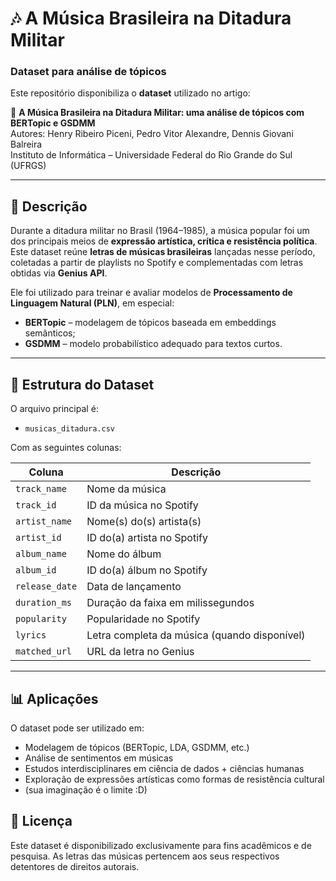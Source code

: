 # 🎶 A Música Brasileira na Ditadura Militar  
### Dataset para análise de tópicos

Este repositório disponibiliza o **dataset** utilizado no artigo:  

📄 **A Música Brasileira na Ditadura Militar: uma análise de tópicos com BERTopic e GSDMM**  
Autores: Henry Ribeiro Piceni, Pedro Vitor Alexandre, Dennis Giovani Balreira  
Instituto de Informática – Universidade Federal do Rio Grande do Sul (UFRGS)  

---

## 📌 Descrição
Durante a ditadura militar no Brasil (1964–1985), a música popular foi um dos principais meios de **expressão artística, crítica e resistência política**.  
Este dataset reúne **letras de músicas brasileiras** lançadas nesse período, coletadas a partir de playlists no Spotify e complementadas com letras obtidas via **Genius API**.  

Ele foi utilizado para treinar e avaliar modelos de **Processamento de Linguagem Natural (PLN)**, em especial:  
- **BERTopic** – modelagem de tópicos baseada em embeddings semânticos;  
- **GSDMM** – modelo probabilístico adequado para textos curtos.  

---

## 📂 Estrutura do Dataset
O arquivo principal é:  

- `musicas_ditadura.csv`  

Com as seguintes colunas:  

| Coluna              | Descrição |
|---------------------|-----------|
| `track_name`        | Nome da música |
| `track_id`          | ID da música no Spotify |
| `artist_name`       | Nome(s) do(s) artista(s) |
| `artist_id`         | ID do(a) artista no Spotify |
| `album_name`        | Nome do álbum |
| `album_id`          | ID do(a) álbum no Spotify |
| `release_date`      | Data de lançamento |
| `duration_ms`       | Duração da faixa em milissegundos |
| `popularity`        | Popularidade no Spotify |
| `lyrics`            | Letra completa da música (quando disponível) |
| `matched_url`       | URL da letra no Genius |

---

## 📊 Aplicações

O dataset pode ser utilizado em:
- Modelagem de tópicos (BERTopic, LDA, GSDMM, etc.)
- Análise de sentimentos em músicas
- Estudos interdisciplinares em ciência de dados + ciências humanas
- Exploração de expressões artísticas como formas de resistência cultural
- (sua imaginação é o limite :D)

## 📌 Licença

Este dataset é disponibilizado exclusivamente para fins acadêmicos e de pesquisa.
As letras das músicas pertencem aos seus respectivos detentores de direitos autorais.
